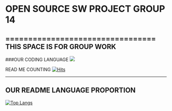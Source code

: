 # OPEN SOURCE SW PROJECT GROUP 14
=================================
THIS SPACE IS FOR GROUP WORK
----------------------------

###OUR CODING LANGUAGE <img src="https://img.shields.io/badge/Python-FFFFFF?style=flat&logo=Python&logoColor=black"/>

READ ME COUNTING [![Hits](https://hits.seeyoufarm.com/api/count/incr/badge.svg?url=https%3A%2F%2Fgithub.com%2Fhelloyoung25%2Fgroup14&count_bg=%2311A6B4&title_bg=%23003DE1&icon=android.svg&icon_color=%23E7E7E7&title=Open+Source+Group+14&edge_flat=false)](https://hits.seeyoufarm.com)

---
OUR README LANGUAGE PROPORTION
------------------------------
[![Top Langs](https://github-readme-stats.vercel.app/api/top-langs/?username=helloyoung25)](https://github.com/helloyoung25/github-readme-stats)
